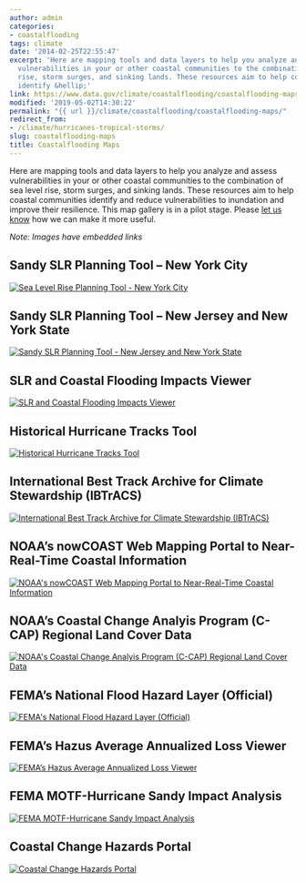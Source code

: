 ```yaml
---
author: admin
categories:
- coastalflooding
tags: climate
date: '2014-02-25T22:55:47'
excerpt: 'Here are mapping tools and data layers to help you analyze and assess
  vulnerabilities in your or other coastal communities to the combination of sea level
  rise, storm surges, and sinking lands. These resources aim to help coastal communities
  identify &hellip;'
link: https://www.data.gov/climate/coastalflooding/coastalflooding-maps
modified: '2019-05-02T14:30:22'
permalink: "{{ url }}/climate/coastalflooding/coastalflooding-maps/"
redirect_from:
- /climate/hurricanes-tropical-storms/
slug: coastalflooding-maps
title: Coastalflooding Maps
---
```


Here are mapping tools and data layers to help you analyze and assess vulnerabilities in your or other coastal communities to the combination of sea level rise, storm surges, and sinking lands. These resources aim to help coastal communities identify and reduce vulnerabilities to inundation and improve their resilience. This map gallery is in a pilot stage. Please [let us know](/climate/climate-feedback/) how we can make it more useful.

_Note: Images have embedded links_

## Sandy SLR Planning Tool – New York City
[![Sea Level Rise Planning Tool - New York City](https://s3-us-gov-west-1.amazonaws.com/cg-0817d6e3-93c4-4de8-8b32-da6919464e61/1-300x151.png "Sea Level Rise Planning Tool - New York City")](https://geoplatform.maps.arcgis.com/home/item.html?id=bc90ddc4984a45538c1de5b4ddf91381 "Sea Level Rise Planning Tool - New York City")

## Sandy SLR Planning Tool – New Jersey and New York State
[![Sandy SLR Planning Tool - New Jersey and New York State](https://s3-us-gov-west-1.amazonaws.com/cg-0817d6e3-93c4-4de8-8b32-da6919464e61/2-300x218.png "Sandy SLR Planning Tool - New Jersey and New York State")](https://geoplatform.maps.arcgis.com/home/item.html?id=2960f1e066544582ae0f0d988ccb3d27)

## SLR and Coastal Flooding Impacts Viewer
[![SLR and Coastal Flooding Impacts Viewer](https://s3-us-gov-west-1.amazonaws.com/cg-0817d6e3-93c4-4de8-8b32-da6919464e61/3-300x160.png "SLR and Coastal Flooding Impacts Viewer")](https://www.csc.noaa.gov/digitalcoast/tools/slrviewer/)

## Historical Hurricane Tracks Tool
[![Historical Hurricane Tracks Tool](https://s3-us-gov-west-1.amazonaws.com/cg-0817d6e3-93c4-4de8-8b32-da6919464e61/4-300x180.png "Historical Hurricane Tracks Tool")](https://csc.noaa.gov/digitalcoast/tools/hurricanes/)

## International Best Track Archive for Climate Stewardship (IBTrACS)
[![International Best Track Archive for Climate Stewardship (IBTrACS)](https://s3-us-gov-west-1.amazonaws.com/cg-0817d6e3-93c4-4de8-8b32-da6919464e61/Screen-Shot-2014-03-12-at-6.26.28-PM.png "International Best Track Archive for Climate Stewardship (IBTrACS)")](https://www.ncdc.noaa.gov/ibtracs/)

## NOAA’s nowCOAST Web Mapping Portal to Near-Real-Time Coastal Information
[![NOAA's nowCOAST Web Mapping Portal to Near-Real-Time Coastal Information](https://s3-us-gov-west-1.amazonaws.com/cg-0817d6e3-93c4-4de8-8b32-da6919464e61/6.png "NOAA's nowCOAST Web Mapping Portal to Near-Real-Time Coastal Information")](https://nowcoast.noaa.gov)

## NOAA’s Coastal Change Analyis Program (C-CAP) Regional Land Cover Data
[![NOAA's Coastal Change Analyis Program (C-CAP) Regional Land Cover Data](https://s3-us-gov-west-1.amazonaws.com/cg-0817d6e3-93c4-4de8-8b32-da6919464e61/7-300x183.png "NOAA's Coastal Change Analyis Program (C-CAP) Regional Land Cover Data")](https://www.csc.noaa.gov/digitalcoast/tools/lca "Sea Level Rise Planning Tool - New York City")

## FEMA’s National Flood Hazard Layer (Official)
[![FEMA's National Flood Hazard Layer (Official)](https://s3-us-gov-west-1.amazonaws.com/cg-0817d6e3-93c4-4de8-8b32-da6919464e61/8-300x202.png "FEMA's National Flood Hazard Layer (Official)")](https://fema.maps.arcgis.com/home/item.html?id=cbe088e7c8704464aa0fc34eb99e7f30)

## FEMA’s Hazus Average Annualized Loss Viewer
[![FEMA’s Hazus Average Annualized Loss Viewer](https://s3-us-gov-west-1.amazonaws.com/cg-0817d6e3-93c4-4de8-8b32-da6919464e61/9-300x202.png "FEMA’s Hazus Average Annualized Loss Viewer")](https://fema.maps.arcgis.com/home/item.html?id=cb8228309e9d405ca6b4db6027df36d9)

## FEMA MOTF-Hurricane Sandy Impact Analysis
[![FEMA MOTF-Hurricane Sandy Impact Analysis](https://s3-us-gov-west-1.amazonaws.com/cg-0817d6e3-93c4-4de8-8b32-da6919464e61/10-300x199.png "FEMA MOTF-Hurricane Sandy Impact Analysis")](https://fema.maps.arcgis.com/home/item.html?id=307dd522499d4a44a33d7296a5da5ea0)

## Coastal Change Hazards Portal
[![Coastal Change Hazards Portal](https://s3-us-gov-west-1.amazonaws.com/cg-0817d6e3-93c4-4de8-8b32-da6919464e61/Screen-Shot-2014-03-12-at-6.26.51-PM.png "Coastal Change Hazards Portal")](https://marine.usgs.gov/coastalchangehazardsportal/)
